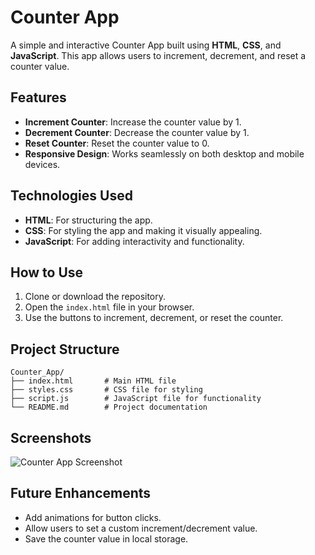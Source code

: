 # Counter App

A simple and interactive Counter App built using **HTML**, **CSS**, and **JavaScript**. This app allows users to increment, decrement, and reset a counter value.

## Features

- **Increment Counter**: Increase the counter value by 1.
- **Decrement Counter**: Decrease the counter value by 1.
- **Reset Counter**: Reset the counter value to 0.
- **Responsive Design**: Works seamlessly on both desktop and mobile devices.

## Technologies Used

- **HTML**: For structuring the app.
- **CSS**: For styling the app and making it visually appealing.
- **JavaScript**: For adding interactivity and functionality.

## How to Use

1. Clone or download the repository.
2. Open the `index.html` file in your browser.
3. Use the buttons to increment, decrement, or reset the counter.

## Project Structure

```
Counter_App/
├── index.html       # Main HTML file
├── styles.css       # CSS file for styling
├── script.js        # JavaScript file for functionality
└── README.md        # Project documentation
```

## Screenshots

![Counter App Screenshot](Counter_App/image/Counter_App.png)

## Future Enhancements

- Add animations for button clicks.
- Allow users to set a custom increment/decrement value.
- Save the counter value in local storage.
